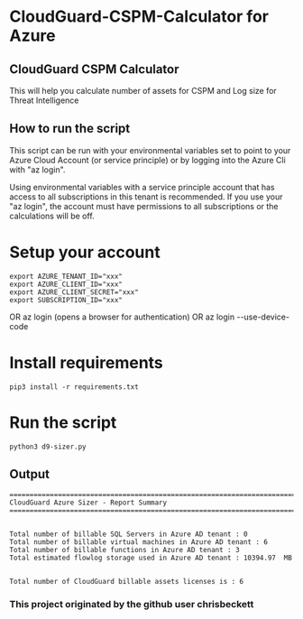 # CloudGuard-CSPM-Calculator for Azure

## CloudGuard CSPM Calculator

This will help you calculate number of assets for CSPM and Log size for Threat Intelligence

## How to run the script

This script can be run with your environmental variables set to point to your Azure Cloud Account (or service principle) or by logging into the Azure Cli with "az login".

Using environmental variables with a service principle account that has access to all subscriptions in this tenant is recommended.  If you use your "az login", the account must have permissions to all subscriptions or the calculations will be off.
 
# Setup your account

    export AZURE_TENANT_ID="xxx"
    export AZURE_CLIENT_ID="xxx"
    export AZURE_CLIENT_SECRET="xxx"
    export SUBSCRIPTION_ID="xxx"
OR
    az login 
      (opens a browser for authentication)
OR
    az login --use-device-code

# Install requirements 

    pip3 install -r requirements.txt

# Run the script

    python3 d9-sizer.py

## Output


    ================================================================================================
    CloudGuard Azure Sizer - Report Summary
    ================================================================================================


    Total number of billable SQL Servers in Azure AD tenant : 0
    Total number of billable virtual machines in Azure AD tenant : 6
    Total number of billable functions in Azure AD tenant : 3
    Total estimated flowlog storage used in Azure AD tenant : 10394.97  MB


    Total number of CloudGuard billable assets licenses is : 6
    
 ### This project originated by the github user chrisbeckett
